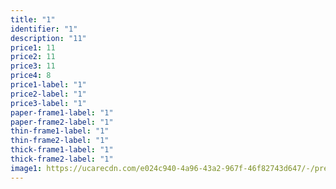 ```yaml
---
title: "1"
identifier: "1"
description: "11"
price1: 11
price2: 11
price3: 11
price4: 8
price1-label: "1"
price2-label: "1"
price3-label: "1"
paper-frame1-label: "1"
paper-frame2-label: "1"
thin-frame1-label: "1"
thin-frame2-label: "1"
thick-frame1-label: "1"
thick-frame2-label: "1"
image1: https://ucarecdn.com/e024c940-4a96-43a2-967f-46f82743d647/-/preview/-/rotate/270/
---
```

